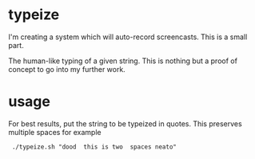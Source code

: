 # typeize 

I'm creating a system which will auto-record screencasts. This is a small part.

The human-like typing of a given string.  This is nothing but a proof of concept to go into my further work.

# usage
For best results, put the string to be typeized in quotes. This preserves multiple spaces for example

     ./typeize.sh "dood  this is two  spaces neato"
